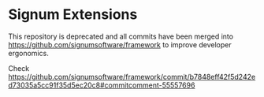 # Signum Extensions
This repository is deprecated and all commits have been merged into https://github.com/signumsoftware/framework to improve developer ergonomics. 

Check https://github.com/signumsoftware/framework/commit/b7848eff42f5d242ed73035a5cc91f35d5ec20c8#commitcomment-55557696
